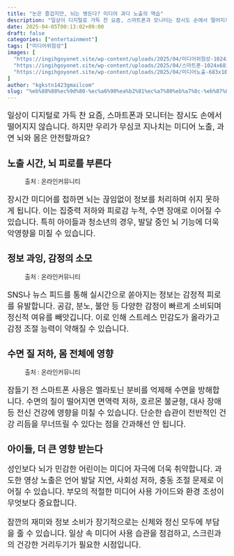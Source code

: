 ```yaml
---
title: "눈은 즐겁지만, 뇌는 병든다? 미디어 과다 노출의 역습"
description: "일상이 디지털로 가득 찬 요즘, 스마트폰과 모니터는 잠시도 손에서 떨어지지 않습니다. 하지만 우리가 무심코 지나치는 미디어 노출, 과연 뇌와 몸은 안전할까요?"
date: 2025-04-05T00:13:02+09:00
draft: false
categories: ["entertainment"]
tags: ["미디어위험성"]
images: [
  "https://ingihgoyonet.site/wp-content/uploads/2025/04/미디어위험성-1024x576.jpg"
  "https://ingihgoyonet.site/wp-content/uploads/2025/04/스마트폰-1024x683.jpg"
  "https://ingihgoyonet.site/wp-content/uploads/2025/04/미디어노출-683x1024.jpg"
]
author: "kgkstn1423gmailcom"
slug: "%eb%88%88%ec%9d%80-%ec%a6%90%ea%b2%81%ec%a7%80%eb%a7%8c-%eb%87%8c%eb%8a%94-%eb%b3%91%eb%93%a0%eb%8b%a4-%eb%af%b8%eb%94%94%ec%96%b4-%ea%b3%bc%eb%8b%a4-%eb%85%b8%ec%b6%9c%ec%9d%98-%ec%97%ad%ec%8a%b5"
---
```


<p style="font-size:18px">일상이 디지털로 가득 찬 요즘, 스마트폰과 모니터는 잠시도 손에서 떨어지지 않습니다. 하지만 우리가 무심코 지나치는 미디어 노출, 과연 뇌와 몸은 안전할까요?</p> <h2 >노출 시간, 뇌 피로를 부른다</h2> <figure ><img src="https://ingihgoyonet.site/wp-content/uploads/2025/04/미디어위험성-1024x576.jpg" alt="" style="aspect-ratio:16/9;object-fit:cover"/><figcaption >출처 : 온라인커뮤니티</figcaption></figure> <p style="font-size:18px">장시간 미디어를 접하면 뇌는 끊임없이 정보를 처리하며 쉬지 못하게 됩니다. 이는 집중력 저하와 피로감 누적, 수면 장애로 이어질 수 있습니다. 특히 아이들과 청소년의 경우, 발달 중인 뇌 기능에 더욱 악영향을 미칠 수 있습니다.</p> <h2 >정보 과잉, 감정의 소모</h2> <figure ><img src="https://ingihgoyonet.site/wp-content/uploads/2025/04/스마트폰-1024x683.jpg" alt="" style="aspect-ratio:16/9;object-fit:cover"/><figcaption >출처 : 온라인커뮤니티</figcaption></figure> <p style="font-size:18px">SNS나 뉴스 피드를 통해 실시간으로 쏟아지는 정보는 감정적 피로를 유발합니다. 공감, 분노, 불안 등 다양한 감정이 빠르게 소비되며 정신적 여유를 빼앗깁니다. 이로 인해 스트레스 민감도가 올라가고 감정 조절 능력이 약해질 수 있습니다.</p> <h2 >수면 질 저하, 몸 전체에 영향</h2> <figure ><img src="https://ingihgoyonet.site/wp-content/uploads/2025/04/미디어노출-683x1024.jpg" alt="" style="aspect-ratio:16/9;object-fit:cover"/><figcaption >출처 : 온라인커뮤니티</figcaption></figure> <p style="font-size:18px">잠들기 전 스마트폰 사용은 멜라토닌 분비를 억제해 수면을 방해합니다. 수면의 질이 떨어지면 면역력 저하, 호르몬 불균형, 대사 장애 등 전신 건강에 영향을 미칠 수 있습니다. 단순한 습관이 전반적인 건강 리듬을 무너뜨릴 수 있다는 점을 간과해선 안 됩니다.</p> <h2 >아이들, 더 큰 영향 받는다</h2> <p style="font-size:18px">성인보다 뇌가 민감한 어린이는 미디어 자극에 더욱 취약합니다. 과도한 영상 노출은 언어 발달 지연, 사회성 저하, 충동 조절 문제로 이어질 수 있습니다. 부모의 적절한 미디어 사용 가이드와 환경 조성이 무엇보다 중요합니다.</p> <p style="font-size:18px">잠깐의 재미와 정보 소비가 장기적으로는 신체와 정신 모두에 부담을 줄 수 있습니다. 일상 속 미디어 사용 습관을 점검하고, 스크린과의 건강한 거리두기가 필요한 시점입니다.</p>